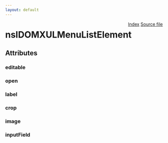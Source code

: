 ```yaml
---
layout: default
---
```

<div class='links' style='float:right'><a href="../index.html">Index</a>
<a href="http://dxr.mozilla.org/mozilla-central/source/dom/interfaces/xul/nsIDOMXULMenuListElement.idl">Source file</a>
</div>

# nsIDOMXULMenuListElement #

## Attributes ##

### editable ###

### open ###

### label ###

### crop ###

### image ###

### inputField ###
